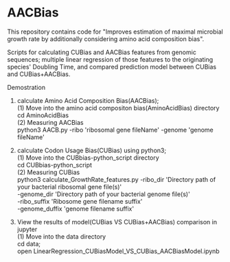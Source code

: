 # AACBias

This repository contains code for "Improves estimation of maximal microbial growth rate by additionally considering amino acid composition bias". 

Scripts for calculating CUBias and AACBias features from genomic sequences; 
multiple linear regression of those features to the originating species' Doubling Time, 
and compared prediction model between CUBias and CUBias+AACBias.

Demostration
1. calculate Amino Acid Composition Bias(AACBias);  
  (1) Move into the amino acid compositon bias(AminoAcidBias) directory  
    cd AminoAcidBias  
  (2) Measuring AACBias    
    python3  AACB.py -ribo 'ribosomal gene fileName' -genome 'genome fileName'  
    
2. calculate Codon Usage Bias(CUBias) using python3;  
  (1) Move into the CUBbias-python_script directory  
    cd CUBbias-python_script  
  (2) Measuring CUBias   
    python3 calculate_GrowthRate_features.py -ribo_dir 'Directory path of your bacterial ribosomal gene file(s)'  
                                              -genome_dir 'Directory path of your bacterial genome file(s)'  
                                              -ribo_suffix 'Ribosome gene filename suffix'  
                                              -genome_duffix 'genome filename suffix'  
                                              
3. View the results of model(CUBias VS CUBias+AACBias) comparison in jupyter  
  (1) Move into the data directory  
     cd data;  
     open LinearRegression_CUBiasModel_VS_CUBias_AACBiasModel.ipynb  
  
